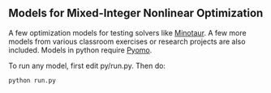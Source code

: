 ## Models for Mixed-Integer Nonlinear Optimization

A few optimization models for testing solvers like
[Minotaur](https://minotaur-solver.github.io/). A few more models from various
classroom exercises or research projects are also included. Models in python
require [Pyomo](https://pyomo.org).

To run any model, first edit py/run.py. Then do:

    python run.py


